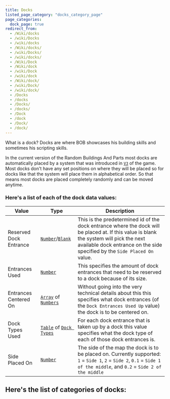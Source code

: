 ```yaml
---
title: Docks
listed_page_category: "docks_category_page"
page_categories:
  dock_page: true
redirect_from:
  - /Wiki/docks
  - /wiki/Docks
  - /wiki/docks
  - /Wiki/docks/
  - /wiki/Docks/
  - /wiki/docks/
  - /Wiki/Dock
  - /Wiki/dock
  - /wiki/Dock
  - /wiki/dock
  - /Wiki/dock/
  - /wiki/Dock/
  - /wiki/dock/
  - /Docks
  - /docks
  - /Docks/
  - /docks/
  - /Dock
  - /dock
  - /Dock/
  - /dock/
---
```


What is a dock? Docks are where BOB showcases his building skills and sometimes his scripting skills.

In the current version of the Random Buildings And Parts most docks are automatically placed by a system that was introduced in [`V3`](/RBAP-Wiki/Wiki/Value-Types#rbap-version) of the game. Most docks don't have any set positions on where they will be placed so for docks like that the system will place them in alphabetical order. So that means most docks are placed completely randomly and can be moved anytime.

### Here's a list of each of the dock data values:

| Value                  | Type                                                                                            | Description |
|-|-|-|
| Reserved Dock Entrance | [`Number`](/RBAP-Wiki/Wiki/Value-Types#number)/[`Blank`](/RBAP-Wiki/Wiki/Value-Types#blank)     | This is the predetermined id of the dock entrance where the dock will be placed at. If this value is blank the system will pick the next available dock entrance on the side specified by the `Side Placed On` value. |
| Entrances Used         | [`Number`](/RBAP-Wiki/Wiki/Value-Types#number)                                                  | This specifies the amount of dock entrances that need to be reserved to a dock because of its size. |
| Entrances Centered On  | [`Array`](/RBAP-Wiki/Wiki/Value-Types#array) of [`Numbers`](/RBAP-Wiki/Wiki/Value-Types#number) | Without going into the very technical details about this this specifies what dock entrances (of the `Dock Entrances Used Up` value) the dock is to be centered on. |
| Dock Types Used        | [`Table`](/RBAP-Wiki/Wiki/Value-Types#table) of [`Dock Types`](/RBAP-Wiki/Wiki/Dock-Types)      | For each dock entrance that is taken up by a dock this value specifies what the dock type of each of those dock entrances is. |
| Side Placed On         | [`Number`](/RBAP-Wiki/Wiki/Value-Types#number)                                                  | The side of the map the dock is to be placed on. Currently supported: `1` = `Side 1`, `2` = `Side 2`, `0.1` = `Side 1 of the middle`, and `0.2` = `Side 2 of the middle` |

## Here's the list of categories of docks:
